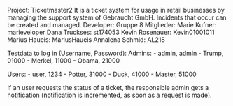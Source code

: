 Project: Ticketmaster2
It is a ticket system for usage in retail businesses by managing the support system of Gebraucht GmbH.
Incidents that occur can be created and managed.
Developer: Gruppe 8
Mitglieder: 	Marie Kufner: marieveloper
			Dana Truckses: st174053
			Kevin Rosenauer: Kevin01001011
			Marius Haueis: MariusHaueis
			Annalena Schmid: AL218	

Testdata to log in (Username, Password):
Admins: - admin, admin
	- Trump, 01000
	- Merkel, 11000
	- Obama, 21000

Users:	- user, 1234
	- Potter, 31000
	- Duck, 41000
	- Master, 51000

If an user requests the status of a ticket, the responsible admin gets a notification (notification is incremented, as soon as a request is made).